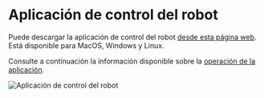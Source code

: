 # Aplicación de control del robot

Puede descargar la aplicación de control del robot [desde esta página web](https://www.opentrons.com/ot-app). Está disponible para MacOS, Windows y Linux.

Consulte a continuación la información disponible sobre la [operación de la aplicación](/documentacion/operacion.md).

![Aplicación de control del robot](/assets/images/software/opentrons-app.png)


